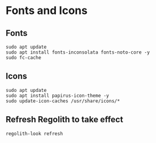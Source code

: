 # Fonts and Icons

## Fonts

```shell:terminal
sudo apt update
sudo apt install fonts-inconsolata fonts-noto-core -y
sudo fc-cache
```

## Icons

```shell:terminal
sudo apt update
sudo apt install papirus-icon-theme -y
sudo update-icon-caches /usr/share/icons/*
```

## Refresh Regolith to take effect

```shell:terminal
regolith-look refresh
```
